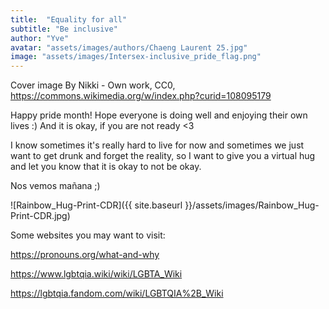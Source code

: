 ```yaml
---
title:  "Equality for all"
subtitle: "Be inclusive"
author: "Yve"
avatar: "assets/images/authors/Chaeng Laurent 25.jpg"
image: "assets/images/Intersex-inclusive_pride_flag.png"
---
```

Cover image By Nikki - Own work, CC0, https://commons.wikimedia.org/w/index.php?curid=108095179

Happy pride month! Hope everyone is doing well and enjoying their own lives :) And it is okay, if you are not ready <3

I know sometimes it's really hard to live for now and sometimes we just want to get drunk and forget the reality, 
so I want to give you a virtual hug and let you know that it is okay to not be okay.

Nos vemos mañana ;)

![Rainbow_Hug-Print-CDR]({{ site.baseurl }}/assets/images/Rainbow_Hug-Print-CDR.jpg)

Some websites you may want to visit:

https://pronouns.org/what-and-why

https://www.lgbtqia.wiki/wiki/LGBTA_Wiki

https://lgbtqia.fandom.com/wiki/LGBTQIA%2B_Wiki
